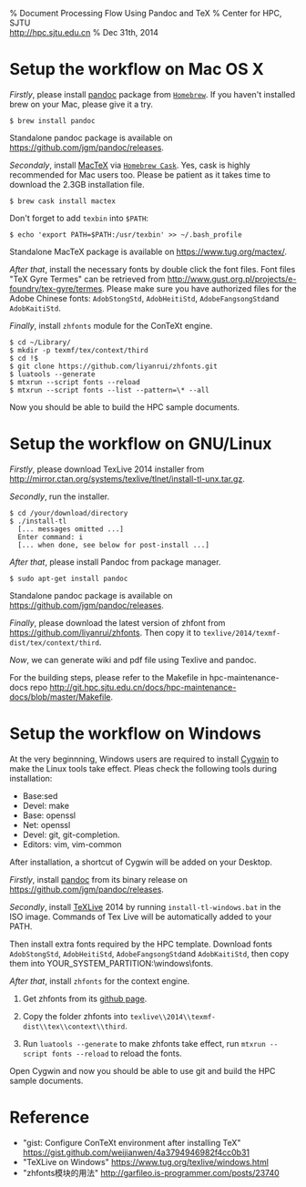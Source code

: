 % Document Processing Flow Using Pandoc and TeX
% Center for HPC, SJTU \
<http://hpc.sjtu.edu.cn>
% Dec 31th, 2014

Setup the workflow on Mac OS X
======

*Firstly*, please install [pandoc](http://johnmacfarlane.net/pandoc/) package from [```Homebrew```](http://brew.sh).
If you haven't installed brew on your Mac, please give it a try.

	$ brew install pandoc

Standalone pandoc package is available on <https://github.com/jgm/pandoc/releases>.

*Secondaly*, install [MacTeX](https://www.tug.org/mactex/) via [```Homebrew Cask```](http://caskroom.io).
Yes, cask is highly recommended for Mac users too. Please be patient as it takes time to download the 2.3GB installation file.

	$ brew cask install mactex

Don't forget to add ```texbin``` into ```$PATH```:
	
	$ echo 'export PATH=$PATH:/usr/texbin' >> ~/.bash_profile

Standalone MacTeX package is available on <https://www.tug.org/mactex/>.

*After that*, install the necessary fonts by double click the font files. Font files "TeX Gyre Termes" can be retrieved from <http://www.gust.org.pl/projects/e-foundry/tex-gyre/termes>.
Please make sure you have authorized files for the Adobe Chinese fonts: ```AdobStongStd```, ```AdobHeitiStd```, ```AdobeFangsongStd```and ```AdobKaitiStd```.

*Finally*, install ```zhfonts``` module for the ConTeXt engine.

	$ cd ~/Library/
	$ mkdir -p texmf/tex/context/third
	$ cd !$
	$ git clone https://github.com/liyanrui/zhfonts.git
	$ luatools --generate
	$ mtxrun --script fonts --reload
	$ mtxrun --script fonts --list --pattern=\* --all

Now you should be able to build the HPC sample documents.

Setup the workflow on GNU/Linux
======

*Firstly*, please download TexLive 2014 installer from <http://mirror.ctan.org/systems/texlive/tlnet/install-tl-unx.tar.gz>.

*Secondly*, run the installer.

	$ cd /your/download/directory
	$ ./install-tl  
	  [... messages omitted ...]
	  Enter command: i
	  [... when done, see below for post-install ...]

*After that*, please install Pandoc from package manager.
	
	$ sudo apt-get install pandoc

Standalone pandoc package is available on <https://github.com/jgm/pandoc/releases>.

*Finally*, please download the latest version of zhfont from <https://github.com/liyanrui/zhfonts>. Then copy it to ```texlive/2014/texmf-dist/tex/context/third```.

*Now*, we can generate wiki and pdf file using Texlive and pandoc. 

For the building steps, please refer to the Makefile in hpc-maintenance-docs repo <http://git.hpc.sjtu.edu.cn/docs/hpc-maintenance-docs/blob/master/Makefile>.

	

Setup the workflow on Windows
======

At the very beginnning, Windows users are required to install [Cygwin](<https://cygwin.com/>) to make the Linux tools take effect.
Pleas check the following tools during installation:

* Base:sed
* Devel: make
* Base: openssl
* Net: openssl
* Devel: git, git-completion.
* Editors: vim, vim-common

After installation, a shortcut of Cygwin will be added on your Desktop.

*Firstly*, install [pandoc](<http://johnmacfarlane.net/pandoc>) from its binary release on <https://github.com/jgm/pandoc/releases>.

*Secondly*, install [TeXLive](<https://www.tug.org/texlive/>) 2014 by running ```install-tl-windows.bat``` in the ISO image. Commands of Tex Live will be automatically added to your PATH.

Then install extra fonts required by the HPC template. Download fonts ```AdobStongStd```, ```AdobHeitiStd```, ```AdobeFangsongStd```and ```AdobKaitiStd```, then copy them into YOUR_SYSTEM_PARTITION:\\windows\\fonts.



*After that*, install ```zhfonts``` for the context engine.

1. Get zhfonts from its [github page](https://github.com/liyanrui/zhfonts).

2. Copy the folder zhfonts into ```texlive\\2014\\texmf-dist\\tex\\context\\third```.

3. Run ```luatools --generate``` to make zhfonts take effect, run ```mtxrun --script fonts --reload``` to reload the fonts.

Open Cygwin and now you should be able to use git and build the HPC sample documents.


Reference
======
* "gist: Configure ConTeXt environment after installing TeX" <https://gist.github.com/weijianwen/4a3794946982f4cc0b31>
* "TeXLive on Windows" <https://www.tug.org/texlive/windows.html>
* "zhfonts模块的用法" <http://garfileo.is-programmer.com/posts/23740>

